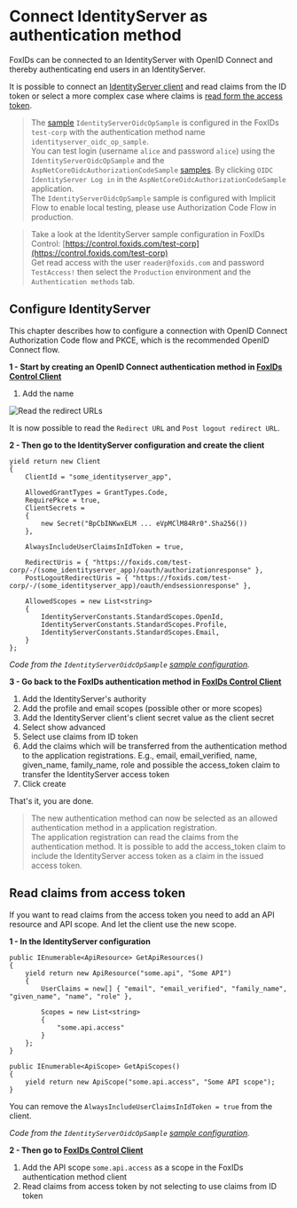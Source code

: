 ﻿# Connect IdentityServer as authentication method

FoxIDs can be connected to an IdentityServer with OpenID Connect and thereby authenticating end users in an IdentityServer.

It is possible to connect an [IdentityServer client](#configure-identityserver-client) and read claims from the ID token or select a more complex case where claims is [read form the access token](#read-claims-from-access-token).

> The [sample](samples.md) `IdentityServerOidcOpSample` is configured in the FoxIDs `test-corp` with the authentication method name `identityserver_oidc_op_sample`.  
> You can test login (username `alice` and password `alice`) using the `IdentityServerOidcOpSample` and the `AspNetCoreOidcAuthorizationCodeSample` [samples](samples.md). By clicking `OIDC IdentityServer Log in` in the `AspNetCoreOidcAuthorizationCodeSample` application.  
> The `IdentityServerOidcOpSample` sample is configured with Implicit Flow to enable local testing, please use Authorization Code Flow in production.

> Take a look at the IdentityServer sample configuration in FoxIDs Control: [https://control.foxids.com/test-corp](https://control.foxids.com/test-corp)  
> Get read access with the user `reader@foxids.com` and password `TestAccess!` then select the `Production` environment and the `Authentication methods` tab.

## Configure IdentityServer

This chapter describes how to configure a connection with OpenID Connect Authorization Code flow and PKCE, which is the recommended OpenID Connect flow.

**1 - Start by creating an OpenID Connect authentication method in [FoxIDs Control Client](control.md#foxids-control-client)**

 1. Add the name

![Read the redirect URLs](images/howto-oidc-identityserver-readredirect.png)

It is now possible to read the `Redirect URL` and `Post logout redirect URL`.

**2 - Then go to the IdentityServer configuration and create the client**

    yield return new Client
    {
        ClientId = "some_identityserver_app",

        AllowedGrantTypes = GrantTypes.Code,
        RequirePkce = true,
        ClientSecrets =
        {
            new Secret("BpCbINKwxELM ... eVpMClM84Rr0".Sha256())
        },

        AlwaysIncludeUserClaimsInIdToken = true,

        RedirectUris = { "https://foxids.com/test-corp/-/(some_identityserver_app)/oauth/authorizationresponse" },
        PostLogoutRedirectUris = { "https://foxids.com/test-corp/-/(some_identityserver_app)/oauth/endsessionresponse" },                

        AllowedScopes = new List<string>
        {
            IdentityServerConstants.StandardScopes.OpenId,
            IdentityServerConstants.StandardScopes.Profile,
            IdentityServerConstants.StandardScopes.Email,
        }
    };

*Code from the `IdentityServerOidcOpSample` [sample configuration]( https://github.com/ITfoxtec/FoxIDs.Samples/blob/master/src/IdentityServerOidcOpSample/Config.cs).*

**3 - Go back to the FoxIDs authentication method in [FoxIDs Control Client](control.md#foxids-control-client)**

 1. Add the IdentityServer's authority
 2. Add the profile and email scopes (possible other or more scopes)
 3. Add the IdentityServer client's client secret value as the client secret
 4. Select show advanced
 5. Select use claims from ID token
 6. Add the claims which will be transferred from the authentication method to the application registrations. E.g., email, email_verified, name, given_name, family_name, role and possible the access_token claim to transfer the IdentityServer access token 
 7. Click create

That's it, you are done. 

> The new authentication method can now be selected as an allowed authentication method in a application registration.  
> The application registration can read the claims from the authentication method. It is possible to add the access_token claim to include the IdentityServer access token as a claim in the issued access token.

## Read claims from access token

If you want to read claims from the access token you need to add an API resource and API scope. And let the client use the new scope.

**1 - In the IdentityServer configuration**

    public IEnumerable<ApiResource> GetApiResources()
    {
        yield return new ApiResource("some.api", "Some API")
        {
            UserClaims = new[] { "email", "email_verified", "family_name", "given_name", "name", "role" },

            Scopes = new List<string>
            {
                "some.api.access"
            }
        };
    }

    public IEnumerable<ApiScope> GetApiScopes()
    {
        yield return new ApiScope("some.api.access", "Some API scope");
    }

You can remove the `AlwaysIncludeUserClaimsInIdToken = true` from the client.

*Code from the `IdentityServerOidcOpSample` [sample configuration]( https://github.com/ITfoxtec/FoxIDs.Samples/blob/master/src/IdentityServerOidcOpSample/Config.cs).*

**2 - Then go to [FoxIDs Control Client](control.md#foxids-control-client)**

1. Add the API scope `some.api.access` as a scope in the FoxIDs authentication method client
2. Read claims from access token by not selecting to use claims from ID token

